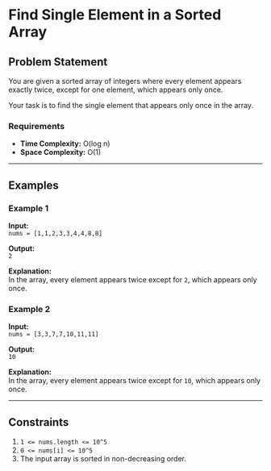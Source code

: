 # Find Single Element in a Sorted Array

## Problem Statement
You are given a sorted array of integers where every element appears exactly twice, except for one element, which appears only once.

Your task is to find the single element that appears only once in the array.

### Requirements
- **Time Complexity:** O(log n)
- **Space Complexity:** O(1)

---

## Examples

### Example 1
**Input:**  
`nums = [1,1,2,3,3,4,4,8,8]`  

**Output:**  
`2`  

**Explanation:**  
In the array, every element appears twice except for `2`, which appears only once.

### Example 2
**Input:**  
`nums = [3,3,7,7,10,11,11]`  

**Output:**  
`10`  

**Explanation:**  
In the array, every element appears twice except for `10`, which appears only once.

---

## Constraints
1. `1 <= nums.length <= 10^5`  
2. `0 <= nums[i] <= 10^5`  
3. The input array is sorted in non-decreasing order.

